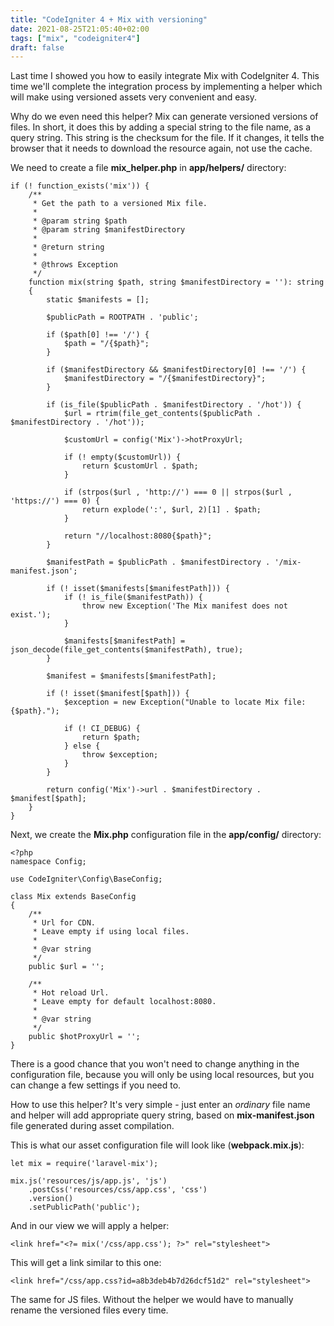 ```yaml
---
title: "CodeIgniter 4 + Mix with versioning"
date: 2021-08-25T21:05:40+02:00
tags: ["mix", "codeigniter4"]
draft: false
---
```


Last time I showed you how to easily integrate Mix with CodeIgniter 4. This time we'll complete the integration process by implementing a helper which will make using versioned assets very convenient and easy.

<!--more-->

Why do we even need this helper? Mix can generate versioned versions of files. In short, it does this by adding a special string to the file name, as a query string. This string is the checksum for the file. If it changes, it tells the browser that it needs to download the resource again, not use the cache.

We need to create a file **mix_helper.php** in **app/helpers/** directory:

```
if (! function_exists('mix')) {
    /**
     * Get the path to a versioned Mix file.
     *
     * @param string $path
     * @param string $manifestDirectory
     *
     * @return string
     *
     * @throws Exception
     */
    function mix(string $path, string $manifestDirectory = ''): string
    {
        static $manifests = [];

        $publicPath = ROOTPATH . 'public';

        if ($path[0] !== '/') {
            $path = "/{$path}";
        }

        if ($manifestDirectory && $manifestDirectory[0] !== '/') {
            $manifestDirectory = "/{$manifestDirectory}";
        }

        if (is_file($publicPath . $manifestDirectory . '/hot')) {
            $url = rtrim(file_get_contents($publicPath . $manifestDirectory . '/hot'));

            $customUrl = config('Mix')->hotProxyUrl;

            if (! empty($customUrl)) {
                return $customUrl . $path;
            }

            if (strpos($url , 'http://') === 0 || strpos($url , 'https://') === 0) {
                return explode(':', $url, 2)[1] . $path;
            }

            return "//localhost:8080{$path}";
        }

        $manifestPath = $publicPath . $manifestDirectory . '/mix-manifest.json';

        if (! isset($manifests[$manifestPath])) {
            if (! is_file($manifestPath)) {
                throw new Exception('The Mix manifest does not exist.');
            }

            $manifests[$manifestPath] = json_decode(file_get_contents($manifestPath), true);
        }

        $manifest = $manifests[$manifestPath];

        if (! isset($manifest[$path])) {
            $exception = new Exception("Unable to locate Mix file: {$path}.");

            if (! CI_DEBUG) {
                return $path;
            } else {
                throw $exception;
            }
        }

        return config('Mix')->url . $manifestDirectory . $manifest[$path];
    }
}
```

Next, we create the **Mix.php** configuration file in the **app/config/** directory:

```
<?php
namespace Config;

use CodeIgniter\Config\BaseConfig;

class Mix extends BaseConfig
{
    /**
     * Url for CDN.
     * Leave empty if using local files.
     *
     * @var string
     */
    public $url = '';

    /**
     * Hot reload Url.
     * Leave empty for default localhost:8080.
     *
     * @var string
     */
    public $hotProxyUrl = '';
}
```

There is a good chance that you won't need to change anything in the configuration file, because you will only be using local resources, but you can change a few settings if you need to.

How to use this helper? It's very simple - just enter an *ordinary* file name and helper will add appropriate query string, based on **mix-manifest.json** file generated during asset compilation.

This is what our asset configuration file will look like (**webpack.mix.js**):

```
let mix = require('laravel-mix');

mix.js('resources/js/app.js', 'js')
    .postCss('resources/css/app.css', 'css')
    .version()
    .setPublicPath('public');
```
And in our view we will apply a helper: 
```
<link href="<?= mix('/css/app.css'); ?>" rel="stylesheet">
```

This will get a link similar to this one:

```
<link href="/css/app.css?id=a8b3deb4b7d26dcf51d2" rel="stylesheet">
```
The same for JS files. Without the helper we would have to manually rename the versioned files every time.
